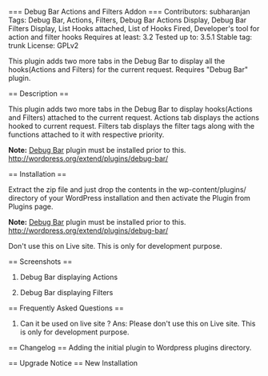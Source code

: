 === Debug Bar Actions and Filters Addon ===
Contributors: subharanjan
Tags: Debug Bar, Actions, Filters, Debug Bar Actions Display, Debug Bar Filters Display, List Hooks attached, List of Hooks Fired, Developer's tool for action and filter hooks
Requires at least: 3.2
Tested up to: 3.5.1
Stable tag: trunk
License: GPLv2

This plugin adds two more tabs in the Debug Bar to display all the hooks(Actions and Filters) for the current request. Requires "Debug Bar" plugin.

== Description ==

This plugin adds two more tabs in the Debug Bar to display hooks(Actions and Filters) attached to the current request. Actions tab displays the actions hooked to current request. Filters tab displays the filter tags along with the functions attached to it with respective priority.  

**Note:** [Debug Bar](http://wordpress.org/extend/plugins/debug-bar/ "Debug Bar") plugin must be installed prior to this.   
http://wordpress.org/extend/plugins/debug-bar/

== Installation ==

Extract the zip file and just drop the contents in the wp-content/plugins/ directory of your WordPress installation and then activate the Plugin from Plugins page.   

**Note:** [Debug Bar](http://wordpress.org/extend/plugins/debug-bar/ "Debug Bar") plugin must be installed prior to this.   
http://wordpress.org/extend/plugins/debug-bar/

Don't use this on Live site. This is only for development purpose.

== Screenshots ==
1. Debug Bar displaying Actions 

2. Debug Bar displaying Filters 

== Frequently Asked Questions ==
1. Can it be used on live site ?
Ans: Please don't use this on Live site. This is only for development purpose.

== Changelog ==
Adding the initial plugin to Wordpress plugins directory.

== Upgrade Notice ==
New Installation